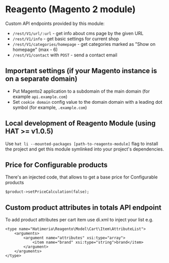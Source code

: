 # Reagento (Magento 2 module)

Custom API endpoints provided by this module:

- `/rest/V1/url/:url` - get info about cms page by the given URL
- `/rest/V1/info` - get basic settings for current shop
- `/rest/V1/categories/homepage` - get categories marked as "Show on homepage" (max - 6)
- `/rest/V1/contact` with `POST` - send a contact email

## Important settings (if your Magento instance is on a separate domain)

- Put Magento2 application to a subdomain of the main domain (for example `api.example.com`)
- Set `cookie domain` config value to the domain domain with a leading dot symbol (for example, `.example.com`)

## Local development of Reagento Module (using HAT >= v1.0.5)

Use `hat li --mounted-packages [path-to-reagento-module]` flag to install the project and
get this module symlinked into your project's dependencies.

## Price for Configurable products

There's an injected code, that allows to get a base price for Configurable products

```
$product->setPriceCalculation(false);
```

## Custom product attributes in totals API endpoint

To add product attributes per cart item use di.xml to inject your list e.g.

```
<type name="Hatimeria\Reagento\Model\Cart\Item\AttributeList">
    <arguments>
        <argument name="attributes" xsi:type="array">
            <item name="brand" xsi:type="string">brand</item>
        </argument>
    </arguments>
</type>
```
